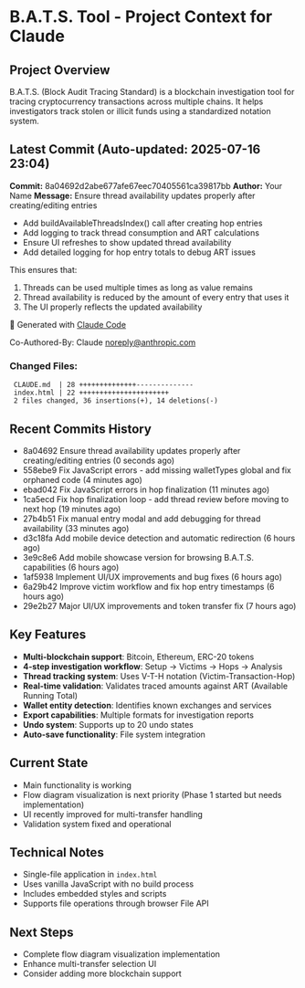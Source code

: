 # B.A.T.S. Tool - Project Context for Claude

## Project Overview
B.A.T.S. (Block Audit Tracing Standard) is a blockchain investigation tool for tracing cryptocurrency transactions across multiple chains. It helps investigators track stolen or illicit funds using a standardized notation system.

## Latest Commit (Auto-updated: 2025-07-16 23:04)

**Commit:** 8a04692d2abe677afe67eec70405561ca39817bb
**Author:** Your Name
**Message:** Ensure thread availability updates properly after creating/editing entries

- Add buildAvailableThreadsIndex() call after creating hop entries
- Add logging to track thread consumption and ART calculations
- Ensure UI refreshes to show updated thread availability
- Add detailed logging for hop entry totals to debug ART issues

This ensures that:
1. Threads can be used multiple times as long as value remains
2. Thread availability is reduced by the amount of every entry that uses it
3. The UI properly reflects the updated availability

🤖 Generated with [Claude Code](https://claude.ai/code)

Co-Authored-By: Claude <noreply@anthropic.com>

### Changed Files:
```
 CLAUDE.md  | 28 ++++++++++++++--------------
 index.html | 22 ++++++++++++++++++++++
 2 files changed, 36 insertions(+), 14 deletions(-)
```

## Recent Commits History

- 8a04692 Ensure thread availability updates properly after creating/editing entries (0 seconds ago)
- 558ebe9 Fix JavaScript errors - add missing walletTypes global and fix orphaned code (4 minutes ago)
- ebad042 Fix JavaScript errors in hop finalization (11 minutes ago)
- 1ca5ecd Fix hop finalization loop - add thread review before moving to next hop (19 minutes ago)
- 27b4b51 Fix manual entry modal and add debugging for thread availability (33 minutes ago)
- d3c18fa Add mobile device detection and automatic redirection (6 hours ago)
- 3e9c8e6 Add mobile showcase version for browsing B.A.T.S. capabilities (6 hours ago)
- 1af5938 Implement UI/UX improvements and bug fixes (6 hours ago)
- 6a29b42 Improve victim workflow and fix hop entry timestamps (6 hours ago)
- 29e2b27 Major UI/UX improvements and token transfer fix (7 hours ago)

## Key Features
- **Multi-blockchain support**: Bitcoin, Ethereum, ERC-20 tokens
- **4-step investigation workflow**: Setup → Victims → Hops → Analysis
- **Thread tracking system**: Uses V-T-H notation (Victim-Transaction-Hop)
- **Real-time validation**: Validates traced amounts against ART (Available Running Total)
- **Wallet entity detection**: Identifies known exchanges and services
- **Export capabilities**: Multiple formats for investigation reports
- **Undo system**: Supports up to 20 undo states
- **Auto-save functionality**: File system integration

## Current State
- Main functionality is working
- Flow diagram visualization is next priority (Phase 1 started but needs implementation)
- UI recently improved for multi-transfer handling
- Validation system fixed and operational

## Technical Notes
- Single-file application in `index.html`
- Uses vanilla JavaScript with no build process
- Includes embedded styles and scripts
- Supports file operations through browser File API

## Next Steps
- Complete flow diagram visualization implementation
- Enhance multi-transfer selection UI
- Consider adding more blockchain support
